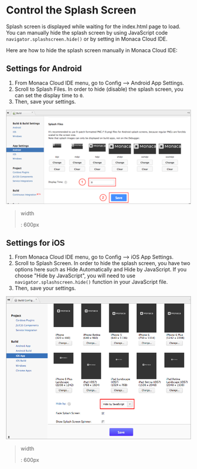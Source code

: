 Control the Splash Screen
=========================

Splash screen is displayed while waiting for the index.html page to
load. You can manually hide the splash screen by using JavaScript code
`navigator.splashscreen.hide()` or by setting in Monaca Cloud IDE.

Here are how to hide the splash screen manually in Monaca Cloud IDE:

Settings for Android
--------------------

1.  From Monaca Cloud IDE menu, go to
    Config --&gt; Android App Settings.
2.  Scroll to Splash Files. In order to hide (disable) the splash
    screen, you can set the display time to `0`.
3.  Then, save your settings.

![image](images/splashScreen/1.png)

> width
>
> :   600px
>
Settings for iOS
----------------

1.  From Monaca Cloud IDE menu, go to Config --&gt; iOS App Settings.
2.  Scroll to Splash Screen. In order to hide the splash screen, you
    have two options here such as Hide Automatically and Hide by
    JavaScript. If you choose "Hide by JavaScript", you will need to use
    `navigator.splashscreen.hide()` function in your JavaScript file.
3.  Then, save your settings.

![image](images/splashScreen/2.png)

> width
>
> :   600px
>

